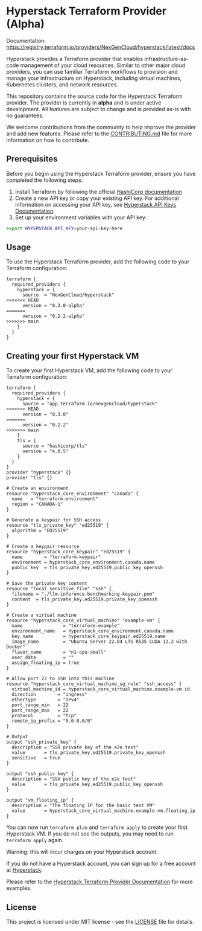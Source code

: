 # Hyperstack Terraform Provider (Alpha)

Documentation: https://registry.terraform.io/providers/NexGenCloud/hyperstack/latest/docs

Hyperstack provides a Terraform provider that enables infrastructure-as-code management of your cloud resources. Similar to other major cloud providers, you can use familiar Terraform workflows to provision and manage your infrastructure on Hyperstack, including virtual machines, Kubernetes clusters, and network resources.

This repository contains the source code for the Hyperstack Terraform provider. The provider is currently in **alpha** and is under active development. All features are subject to change and is provided as-is with no guarantees.

We welcome contributions from the community to help improve the provider and add new features. Please refer to the [CONTRIBUTING.md](CONTRIBUTING.md) file for more information on how to contribute.

## Prerequisites

Before you begin using the Hyperstack Terraform provider, ensure you have completed the following steps:

1. Install Terraform by following the official [HashiCorp documentation](https://developer.hashicorp.com/terraform/tutorials/aws-get-started/install-cli)
2. Create a new API key or copy your existing API key. For additional information on accessing your API key, see [Hyperstack API Keys Documentation](https://infrahub-doc.nexgencloud.com/docs/api-reference/getting-started-api/authentication/).
3. Set up your environment variables with your API key:

```bash
export HYPERSTACK_API_KEY=your-api-key-here
```

## Usage

To use the Hyperstack Terraform provider, add the following code to your Terraform configuration:

```hcl
terraform {
  required_providers {
    hyperstack = {
      source  = "NexGenCloud/hyperstack"
<<<<<<< HEAD
      version = "0.3.0-alpha"
=======
      version = "0.2.2-alpha"
>>>>>>> main
    }
  }
}
```

## Creating your first Hyperstack VM

To create your first Hyperstack VM, add the following code to your Terraform configuration:

```hcl
terraform {
  required_providers {
    hyperstack = {
      source = "app.terraform.io/nexgencloud/hyperstack"
<<<<<<< HEAD
      version = "0.3.0"
=======
      version = "0.2.2"
>>>>>>> main
    }
    tls = {
      source = "hashicorp/tls"
      version = "4.0.5"
    }
  }
}
provider "hyperstack" {}
provider "tls" {}

# Create an environment
resource "hyperstack_core_environment" "canada" {
  name   = "terraform-environment"
  region = "CANADA-1"
}

# Generate a keypair for SSH access
resource "tls_private_key" "ed25519" {
  algorithm = "ED25519"
}

# Create a keypair resource
resource "hyperstack_core_keypair" "ed25519" {
  name        = "terraform-keypair"
  environment = hyperstack_core_environment.canada.name
  public_key  = tls_private_key.ed25519.public_key_openssh
}

# Save the private key content
resource "local_sensitive_file" "ssh" {
  filename = "./llm-inference-benchmarking-keypair.pem"
  content  = tls_private_key.ed25519.private_key_openssh
}

# Create a virtual machine
resource "hyperstack_core_virtual_machine" "example-vm" {
  name               = "terraform-example"
  environment_name   = hyperstack_core_environment.canada.name
  key_name           = hyperstack_core_keypair.ed25519.name
  image_name         = "Ubuntu Server 22.04 LTS R535 CUDA 12.2 with Docker"
  flavor_name        = "n1-cpu-small"
  user_data          = ""
  assign_floating_ip = true
}

# Allow port 22 to SSH into this machine
resource "hyperstack_core_virtual_machine_sg_rule" "ssh_access" {
  virtual_machine_id = hyperstack_core_virtual_machine.example-vm.id
  direction        = "ingress"
  ethertype        = "IPv4"
  port_range_min   = 22
  port_range_max   = 22
  protocol         = "tcp"
  remote_ip_prefix = "0.0.0.0/0"
}

# Output
output "ssh_private_key" {
  description = "SSH private key of the e2e test"
  value       = tls_private_key.ed25519.private_key_openssh
  sensitive   = true
}

output "ssh_public_key" {
  description = "SSH public key of the e2e test"
  value       = tls_private_key.ed25519.public_key_openssh
}

output "vm_floating_ip" {
  description = "The floating IP for the basic test VM"
  value       = hyperstack_core_virtual_machine.example-vm.floating_ip
}
```

You can now run `terraform plan` and `terraform apply` to create your first Hyperstack VM. If you do not see the outputs, you may need to run `terraform apply` again.

Warning: this will incur charges on your Hyperstack account.

If you do not have a Hyperstack account, you can sign up for a free account at [Hyperstack](https://nexgencloud.com/).

Please refer to the [Hyperstack Terraform Provider Documentation](https://infrahub-doc.nexgencloud.com/docs/libraries/terraform) for more examples.

## License

This project is licensed under MIT license - see the [LICENSE](LICENSE) file for details.
